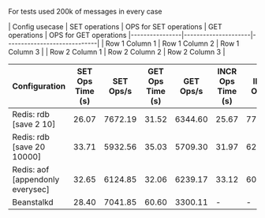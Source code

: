 
For tests used 200k of messages in every case

| Config usecase | SET operations | OPS for SET operations | GET operations | OPS for GET operations
|----------------|---------------------|-----------------------------|
| Row 1 Column 1 | Row 1 Column 2      | Row 1 Column 3              |
| Row 2 Column 1 | Row 2 Column 2      | Row 2 Column 3              |


| Configuration                    | SET Ops Time (s) | SET Ops/s   | GET Ops Time (s) | GET Ops/s   | INCR Ops Time (s) | INCR Ops/s  |
|----------------------------------|------------------|-------------|------------------|-------------|-------------------|-------------|
| Redis: rdb [save 2 10]           | 26.07            | 7672.19     | 31.52            | 6344.60     | 25.67             | 7790.63     |
| Redis: rdb [save 20 10000]       | 33.71            | 5932.56     | 35.03            | 5709.30     | 31.97             | 6256.77     |
| Redis: aof [appendonly everysec] | 32.65            | 6124.85     | 32.06            | 6239.17     | 33.12             | 6038.65     |
| Beanstalkd                       | 28.40            | 7041.85     | 60.60            | 3300.11     | -                 | -           |
